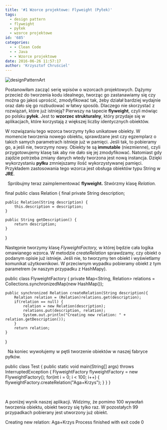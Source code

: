 ```yaml
---
title: '#1 Wzorce projektowe: Flyweight (Pyłek)'
tags:
  - design pattern
  - flyweight
  - pyłek
  - wzorce projektowe
id: '685'
categories:
  - - Clean Code
  - - Java
  - - Wzorce projektowe
date: 2016-06-26 11:57:17
author: 'Krzysztof Chruściel'
---
```


![designPatternArt](http://codecouple.pl/wp-content/uploads/2017/03/designPatternArt.png)

Postanowiłam zacząć serię wpisów o wzorcach projektowych. Dążymy przecież do tworzenia kodu idealnego, tworząc go zastanawiamy się czy można go jakoś uprościć, zmodyfikować tak, żeby działał bardziej wydajnie oraz dało się go rozbudować w łatwy sposób. Dlaczego nie skorzystać z rozwiązań, które już istnieją? Pierwszy na tapecie **flyweight**, czyli mówiąc po polsku **pyłek**. Jest to **wzorzec strukturalny**, który przydaje się w aplikacjach, które korzystają z większej liczby identycznych obiektów.
<!-- more -->
W rozwiązaniu tego wzorca tworzymy tylko unikatowe obiekty. W momencie tworzenia nowego obiektu, sprawdzane jest czy egzemplarz o takich samych parametrach istnieje już w pamięci. Jeśli tak, to pobieramy go, a jeśli nie, tworzymy nowy. Obiekty te są **immutable** (niezmienne), czyli przygotowujemy klasę tak aby nie dało się jej zmodyfikować. Natomiast gdy zajdzie potrzeba zmiany danych wtedy tworzona jest nową instancja. Dzięki wykorzystaniu **pyłku** zmniejszamy ilość wykorzystywanej pamięci. Przykładem zastosowania tego wzorca jest obsługa obiektów typu String w **JRE**.

  Spróbujmy teraz zaimplementować **flyweight.** Stwórzmy klasę _Relation._

final public class Relation {
    final private String description;

    public Relation(String description) {
        this.description = description;
    }

    public String getDescription() {
        return description;
    }

}

Następnie tworzymy klasę _FlyweightFactory,_ w której będzie cała logika omawianego wzorca. W metodzie _createRelation_ sprawdzamy, czy obiekt o podanym opisie już istnieje. Jeśli nie, to tworzymy ten obiekt i wyświetlamy komunikat użytkownikowi. W przeciwnym wypadku pobieramy obiekt z tym parametrem (w naszym przypadku z HashMapy).

public class FlyweightFactory {
    private Map<String, Relation> relations = Collections.synchronizedMap(new HashMap());

    public synchronized Relation createRelation(String description){
        Relation relation = (Relation)relations.get(description);
        if(relation == null) {
            relation = new Relation(description);
            relations.put(description, relation);
            System.out.println("Creating new relation: " + relation.getDescription());
        }
        return relation;
    }
}

  Na koniec wywołujemy w pętli tworzenie obiektów w naszej fabryce pyłków.

public class Test {
    public static void main(String\[\] args) throws InterruptedException {
        FlyweightFactory flyweightFactory = new FlyweightFactory();
        for(int i = 0; i < 100; i++) {
            flyweightFactory.createRelation("Aga+Krzys");
        }
    }
}

 

A poniżej wynik naszej aplikacji. Widzimy, że pomimo 100 wywołań tworzenia obiektu, obiekt tworzy się tylko raz. W pozostałych 99 przypadkach pobierany jest utworzony już obiekt.

Creating new relation: Aga+Krzys
Process finished with exit code 0